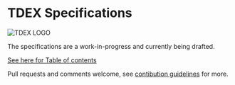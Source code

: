 # TDEX Specifications

![TDEX LOGO](https://raw.githubusercontent.com/Sevenlab/tdex-spec/master/logo.jpeg "Tdex Logo")

The specifications are a work-in-progress and currently being drafted.

[See here for Table of contents](00-index.md)

Pull requests and comments welcome, see [contibution guidelines](CONTRIBUTING.md) for more.

